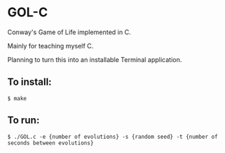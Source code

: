 # GOL-C
Conway's Game of Life implemented in C. 

Mainly for teaching myself C.

Planning to turn this into an installable Terminal application.

## To install:
```console
$ make
```

## To run:

```console
$ ./GOL.c -e {number of evolutions} -s {random seed} -t {number of seconds between evolutions}
```
